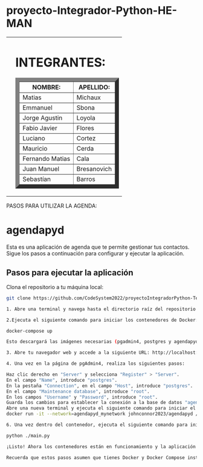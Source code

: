 # proyecto-Integrador-Python-HE-MAN
<table cellspacing="30">
  <tr>
    <td>
      <img src="https://i.pinimg.com/474x/5d/24/be/5d24be6044bbab9b9207c3521405bece.jpg" alt="">
    </td>
    <td>
      <h1>INTEGRANTES:</h1>
      <table border="10">
        <tr>
          <th>NOMBRE:</th>
          <th>APELLIDO:</th>
        </tr>
        <tr>
          <td>Matias</td>
          <td>Michaux</td>
        </tr>
        <tr>
          <td>Emmanuel</td>
          <td>Sbona</td>
        </tr>
        <tr>
          <td>Jorge Agustin</td>
          <td>Loyola</td>
        </tr>
        <tr>
          <td>Fabio Javier</td>
          <td>Flores</td>
        </tr>
        <tr>
          <td>Luciano</td>
          <td>Cortez</td>
        </tr>
        <tr>
          <td>Mauricio</td>
          <td>Cerda</td>
        </tr>
        <tr>
          <td>Fernando Matias</td>
          <td>Cala</td>
        </tr>
        <tr>
          <td>Juan Manuel</td>
          <td>Bresanovich</td>
        </tr>
        <tr>
          <td>Sebastían</td>
          <td>Barros</td>
        </tr>
      </table>
    </td>
  </tr>
</table>


PASOS PARA UTILIZAR LA AGENDA:

# agendapyd

Esta es una aplicación de agenda que te permite gestionar tus contactos. Sigue los pasos a continuación para configurar y ejecutar la aplicación.

## Pasos para ejecutar la aplicación

Clona el repositorio a tu máquina local:

   ```bash
   git clone https://github.com/CodeSystem2022/proyectoIntegradorPython-TercerSemestre-HE-MAN.git

1. Abre una terminal y navega hasta el directorio raíz del repositorio clonado.

2.Ejecuta el siguiente comando para iniciar los contenedores de Docker:

   docker-compose up

Esto descargará las imágenes necesarias (pgadmin4, postgres y agendapyd) y creará los contenedores correspondientes.

3. Abre tu navegador web y accede a la siguiente URL: http://localhost:5050

4. Una vez en la página de pgAdmin4, realiza los siguientes pasos:

Haz clic derecho en "Server" y selecciona "Register" > "Server".
En el campo "Name", introduce "postgres".
En la pestaña "Connection", en el campo "Host", introduce "postgres".
En el campo "Maintenance database", introduce "root".
En los campos "Username" y "Password", introduce "root".
Guarda los cambios para establecer la conexión a la base de datos "agenda.db".
Abre una nueva terminal y ejecuta el siguiente comando para iniciar el contenedor de agendapyd en una terminal bash:
  docker run -it --network=agendapyd_mynetwork johnconnor2023/agendapyd /bin/bash

6. Una vez dentro del contenedor, ejecuta el siguiente comando para iniciar la aplicación de agenda:

   python ./main.py

¡Listo! Ahora los contenedores están en funcionamiento y la aplicación de agenda está ejecutándose.

Recuerda que estos pasos asumen que tienes Docker y Docker Compose instalados en tu máquina. Asegúrate de cumplir con los requisitos antes de ejecutar la aplicación. Si tienes algún problema o pregunta, no dudes en abrir un issue en este repositorio.






